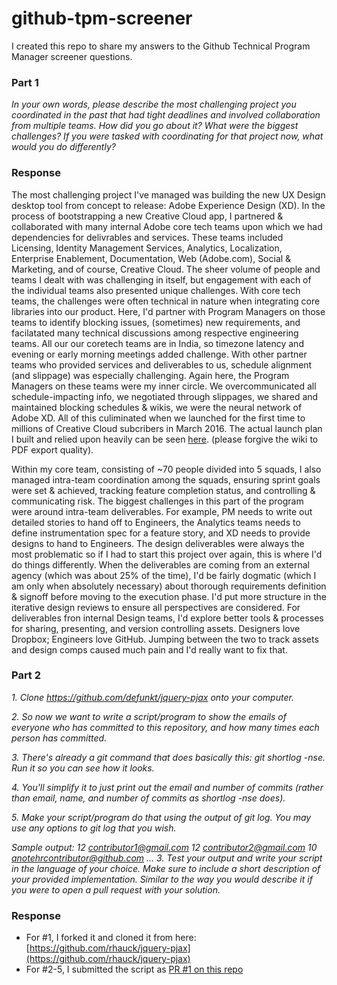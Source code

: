 # github-tpm-screener
I created this repo to share my answers to the Github Technical Program Manager screener questions.

### Part 1
*In your own words, please describe the most challenging project you coordinated in the past that had tight deadlines and involved collaboration from multiple teams. How did you go about it? What were the biggest challenges? If you were tasked with coordinating for that project now, what would you do differently?*

### Response
The most challenging project I've managed was building the new UX Design desktop tool from concept to release: Adobe Experience Design (XD). In the process of bootstrapping a new Creative Cloud app, I partnered & collaborated with many internal Adobe core tech teams upon which we had dependencies for delivrables and services. These teams included Licensing, Identity Management Services, Analytics, Localization, Enterprise Enablement, Documentation, Web (Adobe.com), Social & Marketing, and of course, Creative Cloud. The sheer volume of people and teams I dealt with was challenging in itself, but engagement with each of the individual teams also presented unique challenges. With core tech teams, the challenges were often technical in nature when integrating core libraries into our product. Here, I'd partner with Program Managers on those teams to identify blocking issues, (sometimes) new requirements, and facilatated many technical discussions among respective engineering teams. All our our coretech teams are in India, so timezone latency and evening or early morning meetings added challenge. With other partner teams who provided services and deliverables to us, schedule alignment (and slippage) was especially challenging. Again here, the Program Managers on these teams were my inner circle. We overcommunicated all schedule-impacting info, we negotiated through slippages, we shared and maintained blocking schedules & wikis, we were the neural network of Adobe XD. All of this culiminated when we launched for the first time to millions of Creative Cloud subcribers in March 2016.  The actual launch plan I built and relied upon heavily can be seen [here](https://drive.google.com/file/d/0B-u9VXyw_OlMazJUeXFWY2dxR0k/view?usp=sharing).  (please forgive the wiki to PDF export quality).

Within my core team, consisting of ~70 people divided into 5 squads, I also managed intra-team coordination among the squads, ensuring sprint goals were set & achieved, tracking feature completion status, and controlling & communicating risk. The biggest challenges in this part of the program were around intra-team deliverables. For example, PM needs to write out detailed stories to hand off to Engineers, the Analytics teams needs to define instrumentation spec for a feature story, and XD needs to provide designs to hand to Engineers.  The design deliverables were always the most problematic so if I had to start this project over again, this is where I'd do things differently. When the deliverables are coming from an external agency (which was about 25% of the time), I'd be fairly dogmatic (which I am only when absolutely necessary) about thorough requirements definition & signoff before moving to the execution phase. I'd put more structure in the iterative design reviews to ensure all perspectives are considered. For deliverables fron internal Design teams, I'd explore better tools & processes for sharing, presenting, and version controlling assets.  Designers love Dropbox; Engineers love GitHub. Jumping between the two to track assets and design comps caused much pain and I'd really want to fix that.


### Part 2

*1. Clone https://github.com/defunkt/jquery-pjax onto your computer.*

*2. So now we want to write a script/program to show the emails of everyone who has committed to this repository, and how many times each person has committed.*

*3. There's already a git command that does basically this: git shortlog -nse. Run it so you can see how it looks.*

*4. You'll simplify it to just print out the email and number of commits (rather than email, name, and number of commits as shortlog -nse does).*

*5. Make your script/program do that using the output of git log. You may use any options to git log that you wish.*


*Sample output:  12 contributor1@gmail.com 12 contributor2@gmail.com 10 anotehrcontributor@github.com ...  3. Test your output and write your script in the language of your choice. Make sure to include a short description of your provided implementation. Similar to the way you would describe it if you were to open a pull request with your solution.*


### Response
- For #1, I forked it and cloned it from here: [https://github.com/rhauck/jquery-pjax](https://github.com/rhauck/jquery-pjax)
- For #2-5, I submitted the script as [PR #1 on this repo](https://github.com/rhauck/github-tpm-screener/pull/1)
